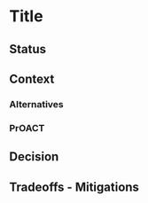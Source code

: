 # Title

## Status

## Context

### Alternatives

### PrOACT

## Decision

## Tradeoffs - Mitigations
